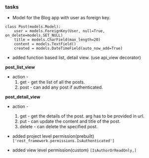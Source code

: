 ### tasks

* Model for the Blog app with user as foreign key.
```
class Post(models.Model):
    user = models.ForeignKey(User, null=True, on_delete=models.SET_NULL)
    title = models.CharField(max_length=20)
    content = models.TextField()
    created = models.DateTimeField(auto_now_add=True)
```
* added function based list, detail view. (use api_view decorator)

<b>post_list_view</b>
* action - 
    1. get - get the list of all the posts.
    2. post - can add any post if authenticated.

<b>post_detail_view</b>
* action - 
    1. get - get the details of the post. arg has to be provided in url.
    2. put - can update the content and title of the post.
    3. delete - can delete the specified post.
    
* added project level permission(prebuilt) `['rest_framework.permissions.IsAuthenticated']`
* added view level permission(custom) `[IsAuthorOrReadOnly,]`
 


